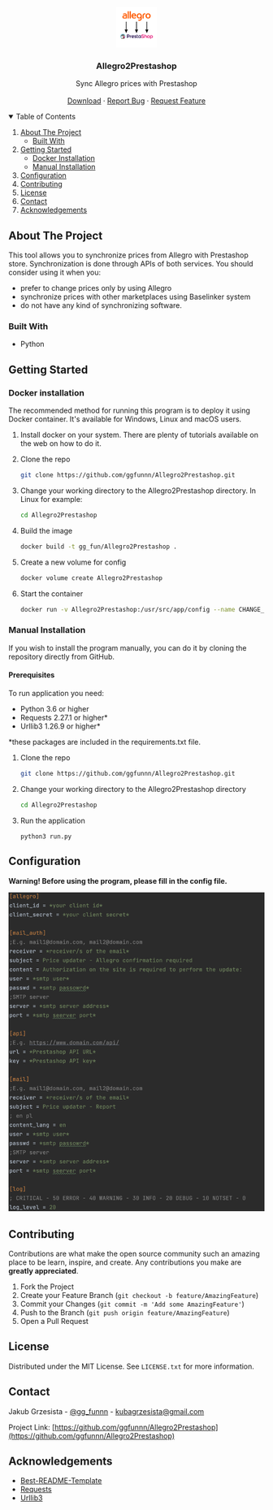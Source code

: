 <!-- PROJECT LOGO -->
<br />
<p align="center">
  <a href="https://github.com/ggfunnn/Allegro2PrestashopI">
    <img src="img/logo.png" alt="Logo" width="80" height="80">
  </a>

  <h3 align="center">Allegro2Prestashop</h3>

  <p align="center">
    Sync Allegro prices with Prestashop
    <br />
    <br />
    <a href="https://github.com/ggfunnn/Allegro2Prestashop/releases">Download</a>
    ·
    <a href="https://github.com/ggfunnn/Allegro2Prestashop/issues">Report Bug</a>
    ·
    <a href="https://github.com/ggfunnn/Allegro2Prestashop/issues">Request Feature</a>
  </p>
</p>



<!-- TABLE OF CONTENTS -->
<details open="open">
  <summary>Table of Contents</summary>
  <ol>
    <li>
      <a href="#about-the-project">About The Project</a>
      <ul>
        <li><a href="#built-with">Built With</a></li>
      </ul>
    </li>
    <li>
      <a href="#getting-started">Getting Started</a>
      <ul>
        <li><a href="#docker-installation">Docker Installation</a></li>
        <li><a href="#manual-installation">Manual Installation</a></li>
      </ul>
    </li>
    <li><a href="#configuration">Configuration</a></li>
    <li><a href="#contributing">Contributing</a></li>
    <li><a href="#license">License</a></li>
    <li><a href="#contact">Contact</a></li>
    <li><a href="#acknowledgements">Acknowledgements</a></li>
  </ol>
</details>



<!-- ABOUT THE PROJECT -->
## About The Project

This tool allows you to synchronize prices from Allegro with Prestashop store. Synchronization is done through APIs of both services.
You should consider using it when you:
* prefer to change prices only by using Allegro
* synchronize prices with other marketplaces using Baselinker system
* do not have any kind of synchronizing software.


### Built With

* Python


<!-- GETTING STARTED -->
## Getting Started

### Docker installation
The recommended method for running this program is to deploy it using Docker container. 
It's available for Windows, Linux and macOS users.

1. Install docker on your system. There are plenty of tutorials available on the web on how to do it.
   
2. Clone the repo
   ```sh
   git clone https://github.com/ggfunnn/Allegro2Prestashop.git
   ```
2. Change your working directory to the Allegro2Prestashop directory. In Linux for example:
   ```sh
   cd Allegro2Prestashop
   ```
3. Build the image
   ```sh
   docker build -t gg_fun/Allegro2Prestashop .
   ```
   
4. Create a new volume for config
   ```sh
   docker volume create Allegro2Prestashop
   ```

4. Start the container
   ```sh
   docker run -v Allegro2Prestashop:/usr/src/app/config --name CHANGE_NAME_HERE --rm -it gg_fun/Allegro2Prestashop
   ```

### Manual Installation
If you wish to install the program manually, you can do it by cloning the repository directly from GitHub.

#### Prerequisites
To run application you need:

* Python 3.6 or higher
* Requests 2.27.1 or higher*
* Urllib3 1.26.9 or higher*

*these packages are included in the requirements.txt file.

1. Clone the repo
   ```sh
   git clone https://github.com/ggfunnn/Allegro2Prestashop.git
   ```
2. Change your working directory to the Allegro2Prestashop directory
   ```sh
   cd Allegro2Prestashop
   ```
3. Run the application
   ```JS
   python3 run.py
   ```



<!-- CONFIGURATION -->
## Configuration
**Warning! Before using the program, please fill in the config file.**

[![Allegro2Prestashop Config][app_config]](https://github.com/ggfunnn/DGCS2EDI)




<!-- CONTRIBUTING -->
## Contributing

Contributions are what make the open source community such an amazing place to be learn, inspire, and create. Any contributions you make are **greatly appreciated**.

1. Fork the Project
2. Create your Feature Branch (`git checkout -b feature/AmazingFeature`)
3. Commit your Changes (`git commit -m 'Add some AmazingFeature'`)
4. Push to the Branch (`git push origin feature/AmazingFeature`)
5. Open a Pull Request



<!-- LICENSE -->
## License

Distributed under the MIT License. See `LICENSE.txt` for more information.



<!-- CONTACT -->
## Contact

Jakub Grzesista - [@gg_funnn](https://twitter.com/gg_funnn) - kubagrzesista@gmail.com

Project Link: [https://github.com/ggfunnn/Allegro2Prestashop](https://github.com/ggfunnn/Allegro2Prestashop)



<!-- ACKNOWLEDGEMENTS -->
## Acknowledgements
* [Best-README-Template](https://github.com/othneildrew/Best-README-Template)
* [Requests](https://github.com/psf/requests)
* [Urllib3](https://github.com/urllib3/urllib3)


<!-- MARKDOWN LINKS & IMAGES -->
[app_config]: img/config.png
